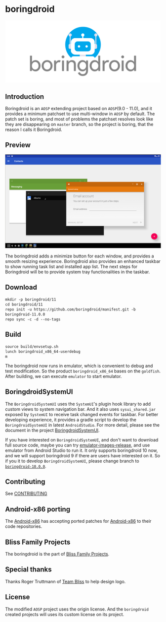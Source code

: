 # boringdroid

![boringdroid logo](./images/logo.png)

## Introduction

Boringdroid is an `AOSP` extending project based on `AOSP`(9.0 - 11.0), and it provides a minimum patchset to use multi-window in `AOSP` by default. The patch set is boring, and most of problems the patchset resolves look like they are disappearing on `master` branch, so the project is boring, that the reason I calls it Boringdroid.

## Preview

![screenshot with multi-window](./images/screenshot-multi-window.png)

The boringdroid adds a minimize button for each window, and provides a smooth resizing experience. Boringdroid also provides an enhanced taskbar to show running task list and installed app list. The next steps for Boringdroid will be to provide system tray functionalities in the taskbar.

## Download

```shell
mkdir -p boringdroid/11
cd boringdroid/11
repo init -u https://github.com/boringdroid/manifest.git -b boringdroid-11.0.0
repo sync -c -d --no-tags
```
## Build

```shell
source build/envsetup.sh
lunch boringdroid_x86_64-userdebug
m
```

The boringdroid now runs in emulator, which is convenient to debug and test modification. So the product `boringdroid_x86_64` bases on the `goldfish`. After building, we can execute `emulator` to start emulator.

## BoringdroidSystemUI

The `BoringdroidSystemUI` uses the `SystemUI`'s plugin hook library to add custom views to system navigation bar. And it also uses `sysui_shared.jar` exposed by `SystemUI` to receive task changed events for taskbar. For better developing experience, it provides a gradle script to develop the `BoringdroidSystemUI` in latest `AndroidStudio`. For more detail, please see the document in the project [BoringdroidSystemUI](https://github.com/boringdroid/vendor_packages_apps_BoringdroidSystemUI).

If you have interested on `BoringdroidSystemUI`, and don't want to download full source code, maybe you can try [emulator-images-release](https://github.com/boringdroid/emulator-images-release), and use emulator from Android Studio to run it. It only supports boringdroid 10 now, and we will support boringdroid 9 if there are users have interested on it. So if you it to develop `BoringdroidSystemUI`, please change branch to [`boringdroid-10.0.0`](https://github.com/boringdroid/vendor_packages_apps_BoringdroidSystemUI/tree/boringdroid-10.0.0).

## Contributing

See [CONTRIBUTING](CONTRIBUTING.md)

## Android-x86 porting

The [Android-x86](https://www.android-x86.org/) has accepting ported patches for [Android-x86](https://www.android-x86.org/) to their code repositories.

## Bliss Family Projects

The boringdroid is the part of [Bliss Family Projects](https://blissos.org/).

## Special thanks

Thanks Roger Truttmann of [Team Bliss](https://blissos.org/) to help design logo.

## License

The modified `AOSP` project uses the origin license. And the `boringdroid` created projects will uses its custom license on its project.

